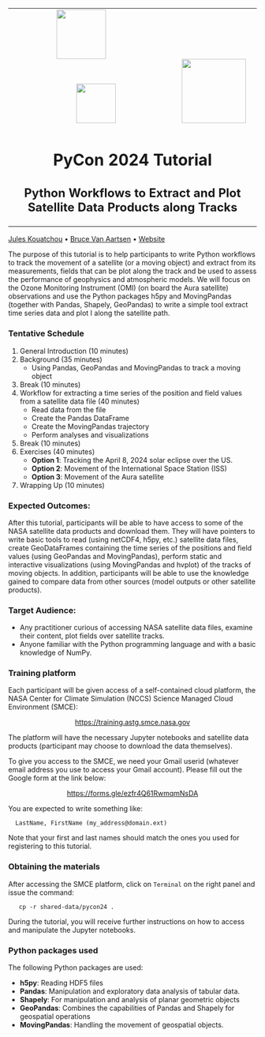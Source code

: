 
<div align="center">
<table>
<tbody>
 <tr>
    <td>
       <img src="https://portal.nccs.nasa.gov/datashare/astg/training/python/logos/nasa-logo.svg" width="100" hspace="90">
       <img src="https://portal.nccs.nasa.gov/datashare/astg/training/python/logos/ASTG_logo.png?raw=true" width="80" hspace="130">
        <img src="https://www.nccs.nasa.gov/sites/default/files/NCCS_Logo_0.png" width="130">
    </td>
 </tr>
 <tr>
<td align="center">
<img width="2000" height="0"><br>
<h1> PyCon 2024 Tutorial </h1>
<h2>Python Workflows to Extract and Plot Satellite Data Products along Tracks</h2>
<img width="2000" height="0">
</td>
 </tr>
</tbody>
</table>
</div>

[Jules Kouatchou](mailto:Jules.Kouatchou@nasa.gov) • [Bruce Van Aartsen](mailto:bruce.vanaartsen@nasa.gov) • [Website](https://github.com/astg606/pycon/tree/main/year2024/tutorial)

The purpose of this tutorial is to help participants to write Python workflows 
to track the movement of a satellite (or a moving object) and extract from 
its measurements, fields that can be plot along the track and be used to assess 
the performance of geophysics and atmospheric models. We will focus on the 
Ozone Monitoring Instrument (OMI) (on board the Aura satellite) observations 
and use the Python packages h5py and MovingPandas 
(together with Pandas, Shapely, GeoPandas) to write a simple tool extract 
time series data and plot I along the satellite path.


### Tentative Schedule

1. General Introduction (10 minutes)
2. Background (35 minutes) 
   - Using Pandas, GeoPandas and MovingPandas to track a moving object
3. Break (10 minutes)
4. Workflow for extracting a time series of the position and field values from a satellite data file (40 minutes)
   - Read data from the file
   - Create the Pandas DataFrame
   - Create the MovingPandas trajectory
   - Perform analyses and visualizations
5. Break (10 minutes)
6. Exercises (40 minutes) 
   - __Option 1__: Tracking the April 8, 2024 solar eclipse over the US.
   - __Option 2__: Movement of the International Space Station (ISS)
   - __Option 3__: Movement of the Aura satellite
7. Wrapping Up (10 minutes)


### Expected Outcomes:
After this tutorial, participants will be able to have access to some 
of the NASA satellite data products and download them. 
They will have pointers to write basic tools to read (using netCDF4, h5py, etc.) 
satellite data files, create GeoDataFrames containing the time series of 
the positions and field values (using GeoPandas and MovingPandas), 
perform static and interactive visualizations (using MovingPandas and hvplot) 
of the tracks of moving objects. 
In addition, participants will be able to use the knowledge gained to 
compare data from other sources (model outputs or other satellite products).

### Target Audience:
- Any practitioner curious of accessing NASA satellite data files, examine their content, plot fields over satellite tracks.
- Anyone familiar with the Python programming language and with a basic knowledge of NumPy.

### Training platform 
Each participant will be given access of a self-contained cloud platform, the
NASA Center for Climate Simulation (NCCS) Science Managed Cloud Environment (SMCE):

<p align="center">
<a href="https://training.astg.smce.nasa.gov">https://training.astg.smce.nasa.gov</a>
</p>

The platform will have the necessary Jupyter notebooks and satellite data products 
(participant may choose to download the data themselves).

To give you access to the SMCE, we need your Gmail userid (whatever email address you use to access your Gmail account).  Please fill out the Google form at the link below:

<p align="center">
<a href="https://forms.gle/ezfr4Q61RwmqmNsDA">https://forms.gle/ezfr4Q61RwmqmNsDA</a>
</p>

You are expected to write something like:
 
```
  LastName, FirstName (my_address@domain.ext)
```

Note that your first and last names should match the ones you used for registering to this tutorial.

### Obtaining the materials

After accessing the SMCE platform, click on `Terminal` on the right panel and issue the command:

```shell
   cp -r shared-data/pycon24 .
```

During the tutorial, you will receive further instructions on how to access and manipulate the Jupyter notebooks.

### Python packages used

The following Python packages are used:

- __h5py__: Reading HDF5 files
- __Pandas__: Manipulation and exploratory data analysis of tabular data.
- __Shapely__: For manipulation and analysis of planar geometric objects
- __GeoPandas__: Combines the capabilities of Pandas and Shapely for geospatial operations
- __MovingPandas__: Handling the movement of geospatial objects.

